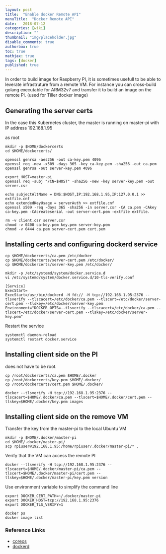 ```yaml
---
layout: post
title:  "Enable docker Remote API"
menuTitle:  "Docker Remote API"
date:   2018-07-12
categories: [wiki]
description: ""
thumbnail: "img/placeholder.jpg"
disable_comments: true
authorbox: true
toc: true
mathjax: true
tags: [docker]
published: true
---
```


In order to build image for Raspberry PI, it is sometimes usefull to be able to leverate infrastruture from a remote VM.
For instance you can cross-build golang executable for ARM32v7 and transfer it to build an image on the remote PI.
(used for Tiller docker image)

<!--more-->

## Generating the server certs

In the case this Kubernetes cluster, the master is running on master-pi with IP address 192.168.1.95

as root
~~~
mkdir -p $HOME/dockercerts
cd $HOME/dockercerts/

openssl genrsa -aes256 -out ca-key.pem 4096
openssl req -new -x509 -days 365 -key ca-key.pem -sha256 -out ca.pem
openssl genrsa -out server-key.pem 4096

export HOST=master-pi
openssl req -subj "/CN=$HOST" -sha256 -new -key server-key.pem -out server.csr

echo subjectAltName = DNS:$HOST,IP:192.168.1.95,IP:127.0.0.1 >> extfile.cnf
echo extendedKeyUsage = serverAuth >> extfile.cnf
openssl x509 -req -days 365 -sha256 -in server.csr -CA ca.pem -CAkey ca-key.pem -CAcreateserial -out server-cert.pem -extfile extfile. 

rm -v client.csr server.csr
chmod -v 0400 ca-key.pem key.pem server-key.pem
chmod -v 0444 ca.pem server-cert.pem cert.pem

~~~

## Installing certs and configuring dockerd service

~~~
cp $HOME/dockercerts/ca.pem /etc/docker
cp $HOME/dockercerts/server-cert.pem /etc/docker/
cp $HOME/dockercerts/server-key.pem /etc/docker/
~~~

~~~
mkdir -p /etc/systemd/system/docker.service.d
vi /etc/systemd/system/docker.service.d/10-tls-verify.conf

[Service]
ExecStart=
ExecStart=/usr/bin/dockerd -H fd:// -H tcp://192.168.1.95:2376 --tlsverify --tlscacert=/etc/docker/ca.pem --tlscert=/etc/docker/server-cert.pem --tlskey=/etc/docker/server-key.pem
Environment="DOCKER_OPTS=--tlsverify --tlscacert=/etc/docker/ca.pem --tlscert=/etc/docker/server-cert.pem --tlskey=/etc/docker/server-key.pem"
~~~

Restart the service
~~~
systemctl daemon-reload
systemctl restart docker.service
~~~

## Installing client side on the PI

does not have to be root.

~~~
cp /root/dockercerts/ca.pem $HOME/.docker
cp /root/dockercerts/key.pem $HOME/.docker/
cp /root/dockercerts/cert.pem $HOME/.docker/
~~~

~~~
docker --tlsverify -H tcp://192.168.1.95:2376 --tlscacert=$HOME/.docker/ca.pem --tlscert=$HOME/.docker/cert.pem --tlskey=$HOME/.docker/key.pem images
~~~

## Installing client side on the remove VM

Transfer the key from the master-pi to the local Ubuntu VM
~~~
mkdir -p $HOME/.docker/master-pi
cd $HOME/.docker/master-pi/
scp rpiuser@192.168.1.95:/home/rpiuser/.docker/master-pi/* .
~~~

Verify that the VM can access the remote PI
~~~
docker --tlsverify -H tcp://192.168.1.95:2376 --tlscacert=$HOME/.docker/master-pi/ca.pem --tlscert=$HOME/.docker/master-pi/cert.pem --tlskey=$HOME/.docker/master-pi/key.pem version
~~~

Use environment variable to simplify the command line
~~~
export DOCKER_CERT_PATH=~/.docker/master-pi
export DOCKER_HOST=tcp://192.168.1.95:2376
export DOCKER_TLS_VERIFY=1

docker ps
docker image list
~~~

### Reference Links

- [coreos](https://coreos.com/os/docs/latest/customizing-docker.html)
- [dockerd](https://docs.docker.com/engine/reference/commandline/dockerd/#description)
